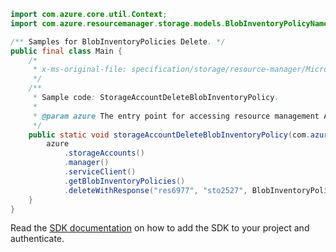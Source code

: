 ```java
import com.azure.core.util.Context;
import com.azure.resourcemanager.storage.models.BlobInventoryPolicyName;

/** Samples for BlobInventoryPolicies Delete. */
public final class Main {
    /*
     * x-ms-original-file: specification/storage/resource-manager/Microsoft.Storage/stable/2021-04-01/examples/StorageAccountDeleteBlobInventoryPolicy.json
     */
    /**
     * Sample code: StorageAccountDeleteBlobInventoryPolicy.
     *
     * @param azure The entry point for accessing resource management APIs in Azure.
     */
    public static void storageAccountDeleteBlobInventoryPolicy(com.azure.resourcemanager.AzureResourceManager azure) {
        azure
            .storageAccounts()
            .manager()
            .serviceClient()
            .getBlobInventoryPolicies()
            .deleteWithResponse("res6977", "sto2527", BlobInventoryPolicyName.DEFAULT, Context.NONE);
    }
}
```

Read the [SDK documentation](https://github.com/Azure/azure-sdk-for-java/blob/azure-resourcemanager_2.11.0/sdk/resourcemanager/azure-resourcemanager/README.md) on how to add the SDK to your project and authenticate.
